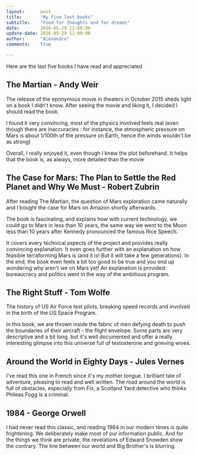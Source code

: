 ```yaml
---
layout:      post
title:       "My five last books"
subtitle:    "Food for thoughts and for dreams"
date:        2016-05-29 12:00:00
update-date: 2016-05-29 12:00:00
author:      "Alexandre"
comments:    True

---
```


Here are the last five books I have read and appreciated


## The Martian - Andy Weir
The release of the eponymous movie in theaters in October 2015 sheds light on a book I didn't know. After seeing the movie and liking it, I decided I should read the book.

I found it very convincing, most of the physics involved feels real (even though there are inaccuracies : for instance, the atmospheric pressure on Mars is about 1/100th of the pressure on Earth, hence the winds wouldn't be as strong)

Overall, I really enjoyed it, even though I knew the plot beforehand. It helps that the book is, as always, more detailed than the movie

## The Case for Mars: The Plan to Settle the Red Planet and Why We Must - Robert Zubrin
After reading The Martian, the question of Mars exploration came naturally and I bought the case for Mars on Amazon shortly afterwards.

The book is fascinating, and explains how with current technology, we could go to Mars in less than 10 years, the same way we went to the Moon less than 10 years after Kennedy pronounced the famous Rice Speech.

It covers every technical aspects of the project and provides really convincing explanation. It even goes further with an explanation on how feasible terraforming Mars is (and it is! But it will take a few generations). In the end, the book even feels a bit too good to be true and you end up wondering why aren't we on Mars yet! An explanation is provided: bureaucracy and politics went in the way of the ambitious program.

## The Right Stuff - Tom Wolfe
The history of US Air Force test pilots, breaking speed records and involved in the birth of the US Space Program.

In this book, we are thrown inside the fabric of men defying death to push the boundaries of their aircraft - the flight envelope. Some parts are very descriptive and a bit long, but it's well documented and offer a really interesting glimpse into this universe full of testosterone and grieving wives.

## Around the World in Eighty Days - Jules Vernes

I've read this one in French since it's my mother tongue. I brilliant tale of adventure, pleasing to read and well written. The road around the world is full of obstacles, especially from Fix, a Scotland Yard detective who thinks Phileas Fogg is a criminal.

## 1984 - George Orwell

I had never read this classic, and reading 1984 in our modern times is quite frightening. We deliberately make most of our information public. And for the things we think are private, the revelations of Edward Snowden show the contrary. The line between our world and Big Brother's is blurring.
